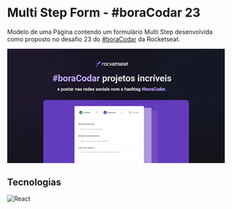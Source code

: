 # Multi Step Form - #boraCodar 23

Modelo de uma Página contendo um formulário Multi Step desenvolvida como proposto no desafio 23 do [#boraCodar](https://boracodar.dev/) da Rocketseat.

![image](./.github/example.png)

## Tecnologias

![React](https://img.shields.io/badge/react-%2320232a.svg?style=for-the-badge&logo=react&logoColor=%2361DAFB)

